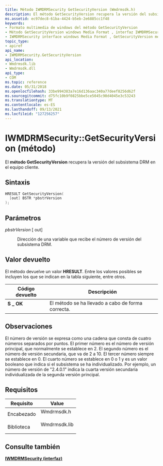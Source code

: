 ```yaml
---
title: Método IWMDRMSecurity GetSecurityVersion (Wmdrmsdk.h)
description: El método GetSecurityVersion recupera la versión del subsistema DRM en el equipo cliente.
ms.assetid: ec97dec8-61ba-4424-b5eb-2e6885cc1f48
keywords:
- Formato multimedia de windows del método GetSecurityVersion
- Método GetSecurityVersion windows Media Format , interfaz IWMDRMSecurity
- IWMDRMSecurity interface windows Media Format , GetSecurityVersion method
topic_type:
- apiref
api_name:
- IWMDRMSecurity.GetSecurityVersion
api_location:
- Wmdrmsdk.lib
- Wmdrmsdk.dll
api_type:
- COM
ms.topic: reference
ms.date: 05/31/2018
ms.openlocfilehash: 33be994383a7e16d136aac340a77deef8256d62f
ms.sourcegitcommit: d75fc10b9f0825bbe5ce5045c90d4045e3c53243
ms.translationtype: MT
ms.contentlocale: es-ES
ms.lasthandoff: 09/13/2021
ms.locfileid: "127256257"
---
```

# <a name="iwmdrmsecuritygetsecurityversion-method"></a>IWMDRMSecurity::GetSecurityVersion (método)

El **método GetSecurityVersion** recupera la versión del subsistema DRM en el equipo cliente.

## <a name="syntax"></a>Sintaxis


```C++
HRESULT GetSecurityVersion(
  [out] BSTR *pbstrVersion
);
```



## <a name="parameters"></a>Parámetros

<dl> <dt>

*pbstrVersion* \[ out\]
</dt> <dd>

Dirección de una variable que recibe el número de versión del subsistema DRM.

</dd> </dl>

## <a name="return-value"></a>Valor devuelto

El método devuelve un valor **HRESULT**. Entre los valores posibles se incluyen los que se indican en la tabla siguiente, entre otros.



| Código devuelto                                                                          | Descripción                      |
|--------------------------------------------------------------------------------------|----------------------------------|
| <dl> <dt>**S \_ OK**</dt> </dl> | El método se ha llevado a cabo de forma correcta.<br/> |



 

## <a name="remarks"></a>Observaciones

El número de versión se expresa como una cadena que consta de cuatro números separados por puntos. El primer número es el número de versión principal, que normalmente se establece en 2. El segundo número es el número de versión secundaria, que va de 2 a 10. El tercer número siempre se establece en 0. El cuarto número se establece en 0 o 1 y es un valor booleano que indica si el subsistema se ha individualizado. Por ejemplo, un número de versión de "2.4.0.1" indica la cuarta versión secundaria individualizada de la segunda versión principal.

## <a name="requirements"></a>Requisitos



| Requisito | Value |
|--------------------|-----------------------------------------------------------------------------------------|
| Encabezado<br/>  | <dl> <dt>Wmdrmsdk.h</dt> </dl>   |
| Biblioteca<br/> | <dl> <dt>Wmdrmsdk.lib</dt> </dl> |



## <a name="see-also"></a>Consulte también

<dl> <dt>

[**IWMDRMSecurity (interfaz)**](iwmdrmsecurity.md)
</dt> </dl>

 

 





